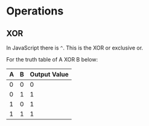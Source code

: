 # Operations

## XOR

In JavaScript there is `^`. This is the XOR or exclusive or.

For the truth table of A XOR B below:

|A| B| Output Value|
|---|---|---|
|0 | 0| 0|
|0 | 1| 1|
|1 | 0| 1|
|1 | 1| 1|
